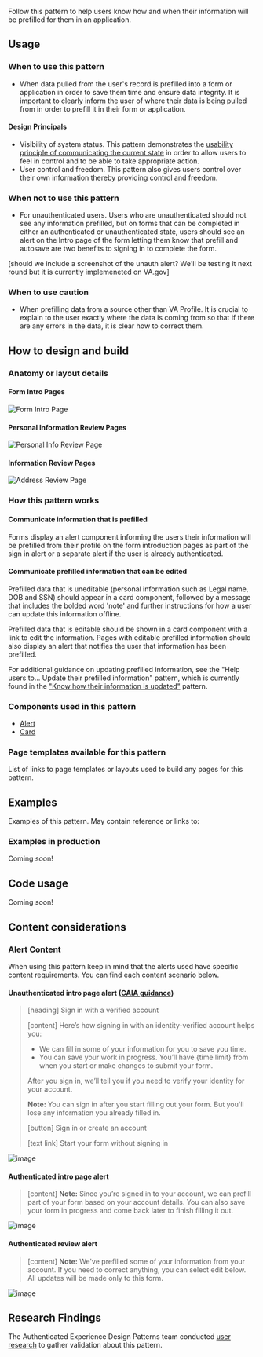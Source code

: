
Follow this pattern to help users know how and when their information will be prefilled for them in an application. 

## Usage

### When to use this pattern

- When data pulled from the user's record is prefilled into a form or application in order to save them time and ensure data integrity. It is important to clearly inform the user of where their data is being pulled from in order to prefill it in their form or application.

#### Design Principals
- Visibility of system status. This pattern demonstrates the [usability principle of communicating the current state](https://www.nngroup.com/articles/visibility-system-status/) in order to allow users to feel in control and to be able to take appropriate action.
- User control and freedom. This pattern also gives users control over their own information thereby providing control and freedom.

### When not to use this pattern

- For unauthenticated users. Users who are unauthenticated should not see any information prefilled, but on forms that can be completed in either an authenticated or unauthenticated state, users should see an alert on the Intro page of the form letting them know that prefill and autosave are two benefits to signing in to complete the form.

[should we include a screenshot of the unauth alert? We'll be testing it next round but it is currently implemeneted on VA.gov]

### When to use caution

- When prefilling data from a source other than VA Profile. It is crucial to explain to the user exactly where the data is coming from so that if there are any errors in the data, it is clear how to correct them. 

## How to design and build

### Anatomy or layout details
#### Form Intro Pages
![Form Intro Page](https://github.com/user-attachments/assets/96117070-4a9e-4755-9fc5-2c305a1e76bd)

#### Personal Information Review Pages
![Personal Info Review Page](https://github.com/user-attachments/assets/1c122b34-1cc3-48c8-b6b4-2950a7dc692c)

#### Information Review Pages
![Address Review Page](https://github.com/user-attachments/assets/ccd68305-e4a6-46f9-ab6c-5665c1eee3d7)

### How this pattern works

#### Communicate information that is prefilled
Forms display an alert component informing the users their information will be prefilled from their profile on the form introduction pages as part of the sign in alert or a separate alert if the user is already authenticated. 

#### Communicate prefilled information that can be edited
Prefilled data that is uneditable (personal information such as Legal name, DOB and SSN) should appear in a card component, followed by a message that includes the bolded word 'note' and further instructions for how a user can update this information offline.

Prefilled data that is editable should be shown in a card component with a link to edit the information. Pages with editable prefilled information should also display an alert that notifies the user that information has been prefilled. 

For additional guidance on updating prefilled information, see the "Help users to... Update their prefilled information" pattern, which is currently found in the ["Know how their information is updated"](https://design.va.gov/patterns/help-users-to/know-how-their-information-is-updated) pattern. 


### Components used in this pattern

- [Alert](https://design.va.gov/components/alert/)
- [Card](https://design.va.gov/components/card)


### Page templates available for this pattern

List of links to page templates or layouts used to build any pages for this pattern.

## Examples
 
Examples of this pattern. May contain reference or links to:

### Examples in production
Coming soon!

## Code usage
Coming soon!


## Content considerations

### Alert Content
When using this pattern keep in mind that the alerts used have specific content requirements. You can find each content scenario below. 

#### Unauthenticated intro page alert ([CAIA guidance](https://github.com/department-of-veterans-affairs/va.gov-team/blob/master/products/content/content-patterns-and-standards/sign-in-alerts.md))
> [heading] Sign in with a verified account
> 
> [content] Here’s how signing in with an identity-verified account helps you:
> - We can fill in some of your information for you to save you time.
> - You can save your work in progress. You’ll have {time limit} from when you start or make changes to submit your form.
> 
> After you sign in, we’ll tell you if you need to verify your identity for your account.
> 
> **Note:** You can sign in after you start filling out your form. But you'll lose any information you already filled in.
> 
> [button] Sign in or create an account
> 
> [text link] Start your form without signing in

 ![image](https://github.com/user-attachments/assets/5f7e716a-edb0-4bea-b95b-6e419eef8c22)


#### Authenticated intro page alert
> [content] **Note:** Since you’re signed in to your account, we can prefill part of your form based on your account details. You can also save your form in progress and come back later to finish filling it out.

![image](https://github.com/user-attachments/assets/a279e845-aaa9-4373-bda0-932de3d3e2aa)


#### Authenticated review alert
> [content] **Note:** We've prefilled some of your information from your account. If you need to correct anything, you can select edit below. All updates will be made only to this form.
> 
![image](https://github.com/user-attachments/assets/36b4acb4-be99-49cd-8bd6-536d8ef7db8e)



## Research Findings

The Authenticated Experience Design Patterns team conducted [user research](https://github.com/department-of-veterans-affairs/va.gov-team/tree/master/products/authenticated-patterns/Design%20and%20Research/2024-07-Research%20Initiative-One-Prefill) to gather validation about this pattern.
